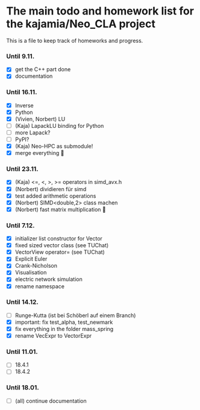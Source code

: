 # The main todo and homework list for the kajamia/Neo_CLA project
This is a file to keep track of homeworks and progress.

### Until 9.11.

- [x] get the C++ part done
- [x] documentation

### Until 16.11.

- [x] Inverse
- [x] Python
- [X] (Vivien, Norbert) LU
- [ ] (Kaja) LapackLU binding for Python
- [ ] more Lapack?
- [ ] PyPI?
- [x] (Kaja) Neo-HPC as submodule!
- [x] merge everything :tada:

### Until 23.11.

- [X] (Kaja) <=, <, >, >= operators in simd_avx.h
- [X] (Norbert) dividieren für simd
- [X] test added arithmetic operations
- [X] (Norbert) SIMD<double,2> class machen
- [X] (Norbert) fast matrix multiplication :rocket:

### Until 7.12.
- [X] initializer list constructor for Vector
- [X] fixed sized vector class (see TUChat)
- [X] VectorView operator= (see TUChat)
- [X] Explicit Euler
- [X] Crank-Nicholson
- [X] Visualisation
- [X] electric network simulation
- [X] rename namespace

### Until 14.12.
- [ ] Runge-Kutta (ist bei Schöberl auf einem Branch)
- [X] important: fix test_alpha, test_newmark
- [X] fix everything in the folder mass_spring
- [X] rename VecExpr to VectorExpr

### Until 11.01.
- [ ] 18.4.1
- [ ] 18.4.2

### Until 18.01.


- [ ] (all) continue documentation 
